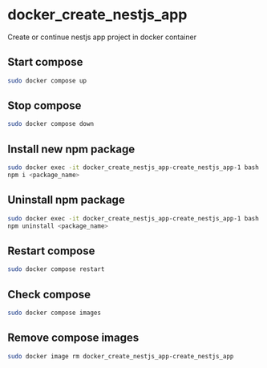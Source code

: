 # docker_create_nestjs_app

Create or continue nestjs app project in docker container

## Start compose

```sh
sudo docker compose up
```

## Stop compose

```sh
sudo docker compose down
```

## Install new npm package

```sh
sudo docker exec -it docker_create_nestjs_app-create_nestjs_app-1 bash
npm i <package_name>
```

## Uninstall npm package

```sh
sudo docker exec -it docker_create_nestjs_app-create_nestjs_app-1 bash
npm uninstall <package_name>
```

## Restart compose

```sh
sudo docker compose restart
```

## Check compose

```sh
sudo docker compose images
```

## Remove compose images

```sh
sudo docker image rm docker_create_nestjs_app-create_nestjs_app
```
